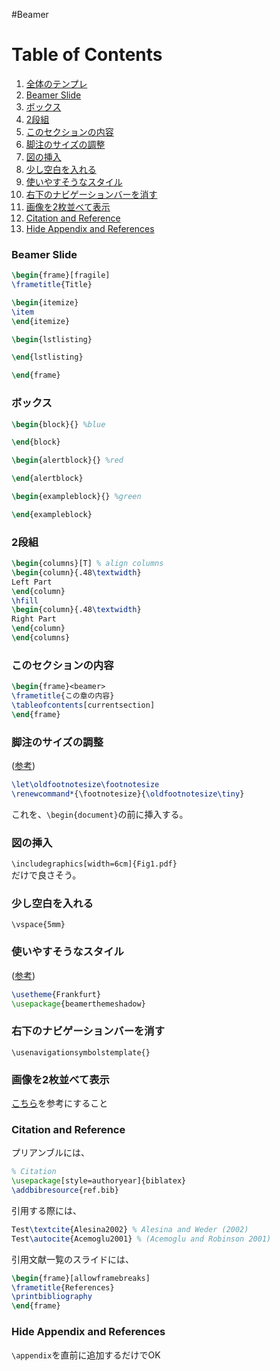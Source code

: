 #Beamer

# Table of Contents
1. <a href="https://gist.github.com/Shusei-E/12caa6d176d7b07d393e" target="_blank">全体のテンプレ</a>
2. [Beamer Slide](#beamer-slide)
3. [ボックス](#ボックス)
4. [2段組](#2段組)
5. [このセクションの内容](#このセクションの内容)
6. [脚注のサイズの調整](#脚注のサイズの調整)
7. [図の挿入](#図の挿入)
8. [少し空白を入れる](#少し空白を入れる)
9. [使いやすそうなスタイル](#使いやすそうなスタイル) 
10. [右下のナビゲーションバーを消す](#右下のナビゲーションバーを消す)
11. [画像を2枚並べて表示](#画像を2枚並べて表示) 
12. [Citation and Reference](#citation-and-reference)
13. [Hide Appendix and References](#hide-appendix-and-references)

### Beamer Slide
```tex
\begin{frame}[fragile]
\frametitle{Title} 

\begin{itemize}
\item 
\end{itemize}

\begin{lstlisting}

\end{lstlisting}

\end{frame}
```

### ボックス
```tex
\begin{block}{} %blue

\end{block}

\begin{alertblock}{} %red

\end{alertblock}

\begin{exampleblock}{} %green

\end{exampleblock}
```

### 2段組
```tex
\begin{columns}[T] % align columns
\begin{column}{.48\textwidth}
Left Part
\end{column}
\hfill
\begin{column}{.48\textwidth}
Right Part
\end{column}
\end{columns}
```

### このセクションの内容
```tex
\begin{frame}<beamer>
\frametitle{この章の内容}
\tableofcontents[currentsection]
\end{frame}
```

### 脚注のサイズの調整 
([参考](http://tex.stackexchange.com/questions/21741/how-do-i-change-footnote-font-size-in-beamer-presentation))
```tex
\let\oldfootnotesize\footnotesize
\renewcommand*{\footnotesize}{\oldfootnotesize\tiny}
```
これを、`\begin{document}`の前に挿入する。

### 図の挿入
`\includegraphics[width=6cm]{Fig1.pdf}`<br>
だけで良さそう。

### 少し空白を入れる
`\vspace{5mm}`

### 使いやすそうなスタイル 
([参考](https://www.hartwork.org/beamer-theme-matrix/))
```tex
\usetheme{Frankfurt}
\usepackage{beamerthemeshadow}
```

### 右下のナビゲーションバーを消す
`\usenavigationsymbolstemplate{}`

### 画像を2枚並べて表示
[こちら](https://gist.github.com/Shusei-E/8536241e264b976acd6b)を参考にすること

### Citation and Reference
プリアンブルには、
```tex
% Citation
\usepackage[style=authoryear]{biblatex}
\addbibresource{ref.bib}
```
引用する際には、
```tex
Test\textcite{Alesina2002} % Alesina and Weder (2002)
Test\autocite{Acemoglu2001} % (Acemoglu and Robinson 2001)
```
引用文献一覧のスライドには、
```tex
\begin{frame}[allowframebreaks]
\frametitle{References}
\printbibliography	
\end{frame}
```

### Hide Appendix and References
`\appendix`を直前に追加するだけでOK
